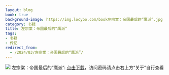 ```yaml
---
layout: blog
book: true
background-image: https://img.locyoo.com/book左宗棠：帝国最后的“鹰派”.jpg
category: 书籍
title: 左宗棠：帝国最后的“鹰派”
tags:
- 书籍
- 传记
redirect_from:
  - /2024/03/左宗棠：帝国最后的“鹰派”/
---
```

![](https://img.locyoo.com/book左宗棠：帝国最后的“鹰派”.jpg)
左宗棠：帝国最后的“鹰派”: <a name = "ref1" href="https://url18.ctfile.com/f/50983618-1044607255-90d9b0?p=3619">点击下载</a>，访问密码请点击右上方“关于”自行查看